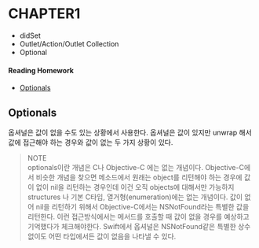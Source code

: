 # CHAPTER1

- didSet
- Outlet/Action/Outlet Collection
- Optional

#### Reading Homework
- [Optionals](#optionals)


## Optionals
옵셔널은 값이 없을 수도 있는 상황에서 사용한다. 옵셔널은 값이 있지만 unwrap 해서 값에 접근해야 하는 경우와 값이 없는 두 가지 상황이 있다.
> NOTE  
optionals이란 개념은 C나 Objective-C 에는 없는 개념이다. 
Objective-C에서 비슷한 개념을 찾으면 메소드에서 원래는 object를 리턴해야 하는 경우에 값이 없이 nil을 리턴하는 경우인데 
이건 오직 objects에 대해서만 가능하지 structures 나 기본 C타입, 열거형(enumeration)에는 없는 개념이다.
값이 없어 nil을 리턴하기 위해서 Objective-C에서는 NSNotFound라는 특별한 값을 리턴한다.
이런 접근방식에서는 메서드를 호출할 때 값이 없을 경우를 예상하고 기억했다가 체크해야한다. 
Swift에서 옵셔널은 NSNotFound같은 특별한 상수 없이도 어떤 타입에서든 값이 없음을 나타낼 수 있다.
